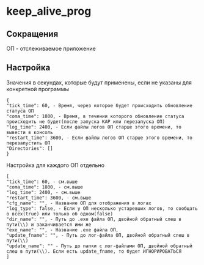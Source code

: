 # keep_alive_prog

## Сокращения
ОП - отслеживаемое приложение
 
## Настройка
Значения в секундах, которые будут применены, если не указаны для конкретной программы
```
{
"tick_time": 60, - Время, через которое будет происходить обновление статуса ОП
"coma_time": 1800, - Время, в течении которого обновление статуса происходить не будет(после запуска KAP или перезапуска ОП)
"log_time": 2400, - Если файлы логов ОП старше этого времени, то вывести в консоль
"restart_time": 3600, - Если файлы логов ОП старше этого времени, то перезапустить ОП
"Directories": []
}
```
Настройка для каждого ОП отдельно
```
[
"tick_time": 60, - см.выше
"coma_time": 1800, - см.выше
"log_time": 2400, - см.выше
"restart_time": 3600, - см.выше
"cfg_name": "", - Название ОП для отображения в логах
"log_type": false, - Если у ОП несколько устаревших логов, то сообщать о всех(true) или только об одном(false)
"dir_name": "", - Путь до .exe файла ОП, двойной обратный слеш в пути(\\) и заканчивается ими же 
"exe_name": "", - Название .exe файла ОП,
"update_fname": "", - Путь до лог-файла ОП, двойной обратный слеш в пути(\\) 
"update_name": "" - Путь до папки с лог-файлами ОП, двойной обратный слеш в пути(\\). Если есть update_fname, то будет ИГНОРИРОВАТЬСЯ  
]
```
